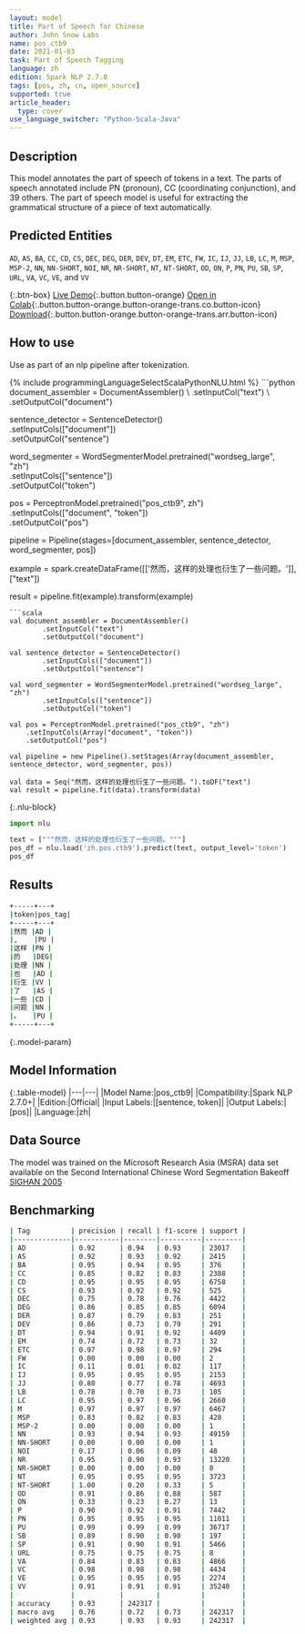 ```yaml
---
layout: model
title: Part of Speech for Chinese
author: John Snow Labs
name: pos_ctb9
date: 2021-01-03
task: Part of Speech Tagging
language: zh
edition: Spark NLP 2.7.0
tags: [pos, zh, cn, open_source]
supported: true
article_header:
  type: cover
use_language_switcher: "Python-Scala-Java"
---
```


## Description

This model annotates the part of speech of tokens in a text. The parts of speech annotated include  PN (pronoun), CC (coordinating conjunction), and 39 others. The part of speech model is useful for extracting the grammatical structure of a piece of text automatically.

## Predicted Entities

`AD`, `AS`, `BA`, `CC`, `CD`, `CS`, `DEC`, `DEG`, `DER`, `DEV`, `DT`, `EM`, `ETC`, `FW`, `IC`, `IJ`, `JJ`, `LB`, `LC`, `M`, `MSP`, `MSP-2`, `NN`, `NN-SHORT`, `NOI`, `NR`, `NR-SHORT`, `NT`, `NT-SHORT`, `OD`, `ON`, `P`, `PN`, `PU`, `SB`, `SP`, `URL`, `VA`, `VC`, `VE`, and `VV`

{:.btn-box}
[Live Demo](https://demo.johnsnowlabs.com/public/GRAMMAR_EN/){:.button.button-orange}
[Open in Colab](https://colab.research.google.com/github/JohnSnowLabs/spark-nlp-workshop/blob/master/tutorials/streamlit_notebooks/GRAMMAR_EN.ipynb){:.button.button-orange.button-orange-trans.co.button-icon}
[Download](https://s3.amazonaws.com/auxdata.johnsnowlabs.com/public/models/pos_ctb9_zh_2.7.0_2.4_1609696404134.zip){:.button.button-orange.button-orange-trans.arr.button-icon}

## How to use

Use as part of an nlp pipeline after tokenization.

<div class="tabs-box" markdown="1">
{% include programmingLanguageSelectScalaPythonNLU.html %}
```python
document_assembler = DocumentAssembler() \
    .setInputCol("text") \
    .setOutputCol("document")

sentence_detector = SentenceDetector()\
    .setInputCols(["document"])\
    .setOutputCol("sentence")

word_segmenter = WordSegmenterModel.pretrained("wordseg_large", "zh")\
        .setInputCols(["sentence"])\
        .setOutputCol("token")

pos = PerceptronModel.pretrained("pos_ctb9", zh") \
    .setInputCols(["document", "token"]) \
    .setOutputCol("pos")

pipeline = Pipeline(stages=[document_assembler, sentence_detector, word_segmenter, pos])

example = spark.createDataFrame([['然而，这样的处理也衍生了一些问题。']], ["text"])

result = pipeline.fit(example).transform(example)

```
```scala
val document_assembler = DocumentAssembler()
        .setInputCol("text")
        .setOutputCol("document")

val sentence_detector = SentenceDetector()
        .setInputCols(["document"])
        .setOutputCol("sentence")

val word_segmenter = WordSegmenterModel.pretrained("wordseg_large", "zh")
        .setInputCols(["sentence"])
        .setOutputCol("token")
        
val pos = PerceptronModel.pretrained("pos_ctb9", "zh")
    .setInputCols(Array("document", "token"))
    .setOutputCol("pos")

val pipeline = new Pipeline().setStages(Array(document_assembler, sentence_detector, word_segmenter, pos))

val data = Seq("然而，这样的处理也衍生了一些问题。").toDF("text")
val result = pipeline.fit(data).transform(data)
```

{:.nlu-block}
```python
import nlu

text = ["""然而，这样的处理也衍生了一些问题。"""]
pos_df = nlu.load('zh.pos.ctb9').predict(text, output_level='token')
pos_df
```

</div>

## Results

```bash
+-----+---+
|token|pos_tag|
+-----+---+
|然而 |AD |
|,    |PU |
|这样 |PN |
|的   |DEG|
|处理 |NN |
|也   |AD |
|衍生 |VV |
|了   |AS |
|一些 |CD |
|问题 |NN |
|。   |PU |
+-----+---+
```

{:.model-param}
## Model Information

{:.table-model}
|---|---|
|Model Name:|pos_ctb9|
|Compatibility:|Spark NLP 2.7.0+|
|Edition:|Official|
|Input Labels:|[sentence, token]|
|Output Labels:|[pos]|
|Language:|zh|

## Data Source

The model was trained on the Microsoft Research Asia (MSRA) data set available on the Second International Chinese Word Segmentation Bakeoff [SIGHAN 2005](http://sighan.cs.uchicago.edu/bakeoff2005/)

## Benchmarking

```bash
| Tag          | precision | recall | f1-score | support |
|--------------|-----------|--------|----------|---------|
| AD           | 0.92      | 0.94   | 0.93     | 23017   |
| AS           | 0.92      | 0.93   | 0.92     | 2415    |
| BA           | 0.95      | 0.94   | 0.95     | 376     |
| CC           | 0.85      | 0.82   | 0.83     | 2388    |
| CD           | 0.95      | 0.95   | 0.95     | 6758    |
| CS           | 0.93      | 0.92   | 0.92     | 525     |
| DEC          | 0.75      | 0.78   | 0.76     | 4422    |
| DEG          | 0.86      | 0.85   | 0.85     | 6094    |
| DER          | 0.87      | 0.79   | 0.83     | 251     |
| DEV          | 0.86      | 0.73   | 0.79     | 291     |
| DT           | 0.94      | 0.91   | 0.92     | 4409    |
| EM           | 0.74      | 0.72   | 0.73     | 32      |
| ETC          | 0.97      | 0.98   | 0.97     | 294     |
| FW           | 0.00      | 0.00   | 0.00     | 2       |
| IC           | 0.11      | 0.01   | 0.02     | 117     |
| IJ           | 0.95      | 0.95   | 0.95     | 2153    |
| JJ           | 0.80      | 0.77   | 0.78     | 4693    |
| LB           | 0.78      | 0.70   | 0.73     | 105     |
| LC           | 0.95      | 0.97   | 0.96     | 2660    |
| M            | 0.97      | 0.97   | 0.97     | 6467    |
| MSP          | 0.83      | 0.82   | 0.83     | 428     |
| MSP-2        | 0.00      | 0.00   | 0.00     | 1       |
| NN           | 0.93      | 0.94   | 0.93     | 49159   |
| NN-SHORT     | 0.00      | 0.00   | 0.00     | 1       |
| NOI          | 0.17      | 0.06   | 0.09     | 48      |
| NR           | 0.95      | 0.90   | 0.93     | 13220   |
| NR-SHORT     | 0.00      | 0.00   | 0.00     | 8       |
| NT           | 0.95      | 0.95   | 0.95     | 3723    |
| NT-SHORT     | 1.00      | 0.20   | 0.33     | 5       |
| OD           | 0.91      | 0.86   | 0.88     | 587     |
| ON           | 0.33      | 0.23   | 0.27     | 13      |
| P            | 0.90      | 0.92   | 0.91     | 7442    |
| PN           | 0.95      | 0.95   | 0.95     | 11011   |
| PU           | 0.99      | 0.99   | 0.99     | 36717   |
| SB           | 0.89      | 0.90   | 0.90     | 197     |
| SP           | 0.91      | 0.90   | 0.91     | 5466    |
| URL          | 0.75      | 0.75   | 0.75     | 8       |
| VA           | 0.84      | 0.83   | 0.83     | 4866    |
| VC           | 0.98      | 0.98   | 0.98     | 4434    |
| VE           | 0.95      | 0.95   | 0.95     | 2274    |
| VV           | 0.91      | 0.91   | 0.91     | 35240   |
|              |           |        |          |         |
| accuracy     | 0.93      | 242317 |          |         |
| macro avg    | 0.76      | 0.72   | 0.73     | 242317  |
| weighted avg | 0.93      | 0.93   | 0.93     | 242317  |
```
